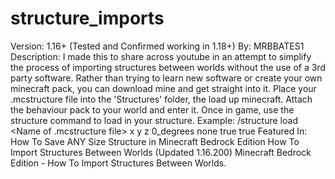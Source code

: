 # structure_imports
Version: 1.16+ (Tested and Confirmed working in 1.18+)  By: MRBBATES1  Description:  I made this to share across youtube in an attempt to simplify the process of importing structures between worlds without the use of a 3rd party software.  Rather than trying to learn new software or create your own minecraft pack, you can download mine and get straight into it.  Place your .mcstructure file into the 'Structures' folder, the load up minecraft. Attach the behaviour pack to your world and enter it.  Once in game, use the structure command to load in your structure.  Example: /structure load &lt;Name of .mcstructure file> x y z 0_degrees none true true  Featured In:  How To Save ANY Size Structure in Minecraft Bedrock Edition  How To Import Structures Between Worlds (Updated 1.16.200)  Minecraft Bedrock Edition - How To Import Structures Between Worlds.
